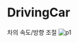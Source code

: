 # DrivingCar
차의 속도/방향 조절
![p1](https://github.com/rlrl9/DrivingCar/assets/109563617/35a751c6-c33c-481f-a89a-03de14517735)
